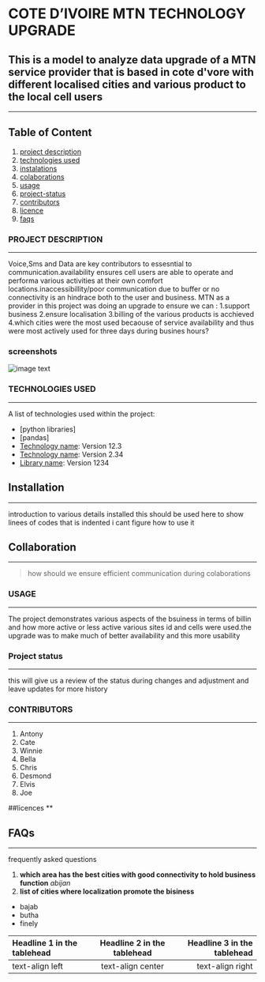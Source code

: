 # COTE D’IVOIRE MTN TECHNOLOGY UPGRADE
 This is a model to analyze  data upgrade  of a MTN service provider that 
 is based in cote d'vore with different localised  cities and various product to the local cell users  
-------------------------------------------------------------------------------------------------------
-------------------------------------------------------------------------------------------------------

 ## Table of Content
  1. [project description](#general-info)
  2. [technologies used](#technologies)
  3. [instalations](#instalations)
  4. [colaborations](#colaborations)
  4. [usage](#usage)
  5. [project-status](#project-status)
  6. [contributors](#contributors)
  7. [licence](#licence)
  8. [faqs](#faqs)
 
 


### PROJECT DESCRIPTION
***
Voice,Sms and Data are key contributors to essesntial to communication.availability ensures cell users are able to operate and performa various activities at their own comfort locations.inaccessibillity/poor communication due to buffer or no connectivity is an hindrace both to the user and business.
MTN as a provider in this project was doing an upgrade to ensure we can :
1.support business
2.ensure localisation
3.billing of the various products is acchieved
4.which cities were the most used  becaouse  of service availability and thus  were most  actively used  for three days during busines hours?
### screenshots
![image text](https://www.united-internet.de/fileadmin/user_upload/Brands/Downloads/iwillgetscreenshotsofthejupyterdataandinsert)

### TECHNOLOGIES USED
***
A list of technologies used within the project:
 * [python libraries]
 * [pandas]
 * [Technology name](https://example.com): Version 12.3 
 * [Technology name](https://example.com): Version 2.34
 * [Library name](https://example.com): Version 1234
 
 ## Installation
 ***
  introduction to various details installed this should be used here to show linees of codes that is indented i cant figure how to use it
 

 ###
 
## Collaboration
***
>how should we ensure efficient communication during colaborations


### USAGE
***
The project demonstrates various aspects of the bsuiness in terms of billin and how more active or less active various sites id and cells were  used.the upgrade was to make much of better availability and this more usability

### Project status
***
this will give us a review of the status during changes and adjustment and leave updates for more history
  
### CONTRIBUTORS
***
1. Antony
2. Cate
3. Winnie
4. Bella
5. Chris
6. Desmond
7. Elvis
8. Joe

##licences
**

## FAQs
***
frequently asked questions
1. **which area has the best cities with good connectivity to hold business function**
_abijan_
2. **list of cities where localization promote the bisiness**
* bajab
* butha
* finely


| Headline 1 in the tablehead | Headline 2 in the tablehead | Headline 3 in the tablehead |
|:--------------|:-------------:|--------------:|
| text-align left | text-align center | text-align right |






 

